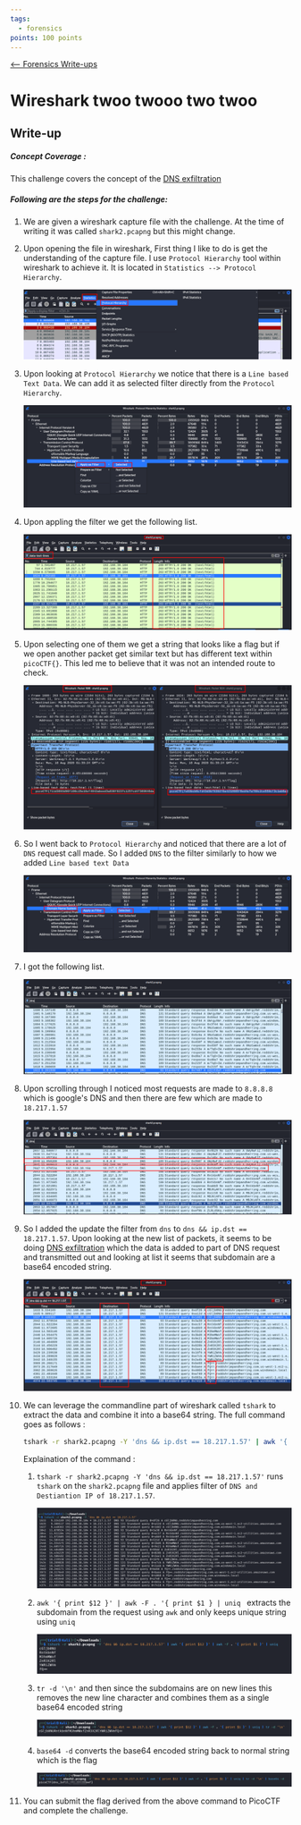 ```yaml
---
tags:
  - forensics
points: 100 points
---
```


[<-- Forensics Write-ups](../writeup-list.md)

# Wireshark twoo twooo two twoo
## Write-up

##### Concept Coverage :
This challenge covers the concept of the [DNS exfiltration](https://www.infoblox.com/dns-security-resource-center/dns-security-issues-threats/dns-security-threats-data-exfiltration/)  

##### Following are the steps for the challenge: 
1. We are given a wireshark capture file with the challenge. At the time of writing it was called `shark2.pcapng` but this might change. 

2. Upon opening the file in wireshark, First thing I like to do is get the understanding of the capture file. I use `Protocol Hierarchy` tool within wireshark to achieve it. It is located in `Statistics --> Protocol Hierarchy`. 

    ![protocol-hier](./assets/protocol-hier.png)

3. Upon looking at `Protocol Hierarchy` we notice that there is a `Line based Text Data`. We can add it as selected filter directly from the `Protocol Hierarchy`.

    ![text-based](./assets/text-based.png)

4. Upon appling the filter we get the following list. 

    ![filtered-list-text](./assets/filtered-list-text.png)

5. Upon selecting one of them we get a string that looks like a flag but if we open another packet get similar text but has different text within `picoCTF{}`. This led me to believe that it was not an intended route to check.

    ![packet-analyze](./assets/packet-analyze.png)


6. So I went back to `Protocol Hierarchy` and noticed that there are a lot of `DNS` request call made. So I added `DNS` to the filter similarly to how we added `Line based text Data`

    ![dns-filter](./assets/dns-based.png)

7. I got the following list.

    ![filtered-list-dns](./assets/filtered-list-dns.png)

8. Upon scrolling through I noticed most requests are made to `8.8.8.8` which is google's DNS and then there are few which are made to `18.217.1.57`

    ![different-dns](./assets/different-dns.png)

9. So I added the update the filter from `dns` to `dns && ip.dst == 18.217.1.57`. Upon looking at the new list of packets, it seems to be doing [DNS exfiltration](https://www.infoblox.com/dns-security-resource-center/dns-security-issues-threats/dns-security-threats-data-exfiltration/) which the data is added to part of DNS request and transmitted out and looking at list it seems that subdomain are a base64 encoded string. 

    ![dns-list-dest-ip](./assets/dns-list-dest-ip.png)

10. We can leverage the commandline part of wireshark called `tshark` to extract the data and combine it into a base64 string. The full command goes as follows : 

    ```bash
    tshark -r shark2.pcapng -Y 'dns && ip.dst == 18.217.1.57' | awk '{ print $12 }' | awk -F . '{ print $1 }' | uniq | tr -d '\n' | base64 -d
    ```

    Explaination of the command : 

    1. `tshark -r shark2.pcapng -Y 'dns && ip.dst == 18.217.1.57'` runs `tshark` on the `shark2.pcapng` file and applies filter of `DNS and Destiantion IP of 18.217.1.57`.

        ![cmd-filter-dns](./assets/cmd-filter-dns.png)

    2. `awk '{ print $12 }' | awk -F . '{ print $1 } | uniq ` extracts the subdomain from the request using `awk` and only keeps unique string using `uniq`

        ![cmd-filter-subdomain](./assets/cmd-filter-subdomain.png)

    3. `tr -d '\n'` and then since the subdomains are on new lines this removes the new line character and combines them as a single base64 encoded string

        ![cmd-filter-base64](./assets/cmd-filter-base64.png)

    4. `base64 -d` converts the base64 encoded string back to normal string which is the flag
    
        ![flag](./assets/flag.png)

11. You can submit the flag derived from the above command to PicoCTF and complete the challenge. 